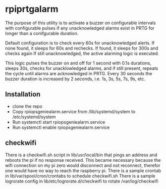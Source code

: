 # rpiprtgalarm

The purpose of this utility is to activate a buzzer on configurable intervals with configurable pulses if any unacknowledged alarms exist in PRTG for longer than a conifgurable duration. 

Default configuration is to check every 60s for unacknowledged alerts.
If none found, it sleeps for 60s and rechecks.
If found, it sleeps for 300s and checks again
If still unacknowledged, the active alarming logic is executed.

This logic pulses the buzzer on and off for 1 second with 0.1s durations, sleeps 30s, checks for unacklowledged alarms, and if still present, repeats the cycle until alarms are acknowledged in PRTG. Every 30 seconds the buzzer duration is increased by 2 seconds, i.e. 1s, 3s, 5s, 7s, 9s, etc.

## Installation
* clone the repo
* Copy rpiopsgeniealarm.service from <local cloned folder>/lib/systemd/system to /etc/systemd/system
* Run systemctl start rpiopsgeniealarm.service
* Run systemctl enable rpiopsgeniealarm.service
  
## checkwifi
There is a checkwifi.sh script in lib/usr/local/bin that pings an address and reboots the pi if no response received. This became necessary because the wifi connection on my pi zero would disconnect and not reconnect, therefor one would have no way to reach the raspberry pi.
There is a sample crontab in lib/var/spool/cron/crontabs to schedule checkwifi.sh
There is a sample logrorate config in lib/etc/logrorate.d/checkwifi to rotate /var/log/checkwifi
  
  
